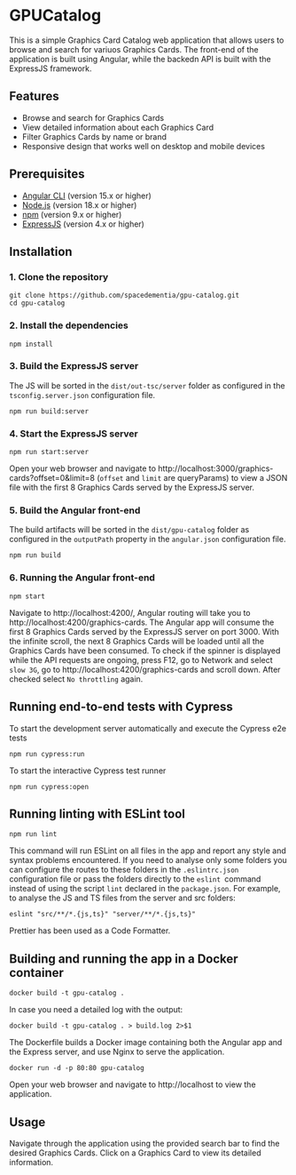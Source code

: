 # GPUCatalog

This is a simple Graphics Card Catalog web application that allows users to browse and search for variuos Graphics Cards. The front-end of the application is built using Angular, while the backedn API is built with the ExpressJS framework.

## Features

- Browse and search for Graphics Cards
- View detailed information about each Graphics Card
- Filter Graphics Cards by name or brand
- Responsive design that works well on desktop and mobile devices

## Prerequisites

- [Angular CLI](https://angular.io/cli) (version 15.x or higher)
- [Node.js](https://nodejs.org/en) (version 18.x or higher)
- [npm](https://www.npmjs.com/) (version 9.x or higher)
- [ExpressJS](https://www.npmjs.com/package/express) (version 4.x or higher)

## Installation

### 1. Clone the repository     
  ```
  git clone https://github.com/spacedementia/gpu-catalog.git
  cd gpu-catalog
  ```
  
### 2. Install the dependencies

```
npm install
```

### 3. Build the ExpressJS server

The JS will be sorted in the `dist/out-tsc/server` folder as configured in the `tsconfig.server.json` configuration file.

```
npm run build:server
```

### 4. Start the ExpressJS server  

```
npm run start:server
```

Open your web browser and navigate to http://localhost:3000/graphics-cards?offset=0&limit=8 (`offset` and `limit` are queryParams) to view a JSON file with the first 8 Graphics Cards served by the ExpressJS server.

### 5. Build the Angular front-end

The build artifacts will be sorted in the `dist/gpu-catalog` folder as configured in the `outputPath` property in the `angular.json` configuration file.

```
npm run build
```

### 6. Running the Angular front-end

```
npm start
```

Navigate to http://localhost:4200/, Angular routing will take you to http://localhost:4200/graphics-cards. 
The Angular app will consume the first 8 Graphics Cards served by the ExpressJS server on port 3000. With the infinite scroll, the next 8 Graphics Cards will be loaded until all the Graphics Cards have been consumed.
To check if the spinner is displayed while the API requests are ongoing, press F12, go to Network and select `slow 3G`, go to http://localhost:4200/graphics-cards and scroll down. After checked select `No throttling` again.

## Running end-to-end tests with Cypress

To start the development server automatically and execute the Cypress e2e tests

```
npm run cypress:run
```

To start the interactive Cypress test runner

```
npm run cypress:open
```

## Running linting with ESLint tool

```
npm run lint
```

This command will run ESLint on all files in the app and report any style and syntax problems encountered. If you need to analyse only some folders you can configure the routes to these folders in the `.eslintrc.json` configuration file or pass the folders directly to the `eslint `command instead of using the script `lint` declared in the `package.json`. For example, to analyse the JS and TS files from the server and src folders:  

```
eslint "src/**/*.{js,ts}" "server/**/*.{js,ts}"
```
Prettier has been used as a Code Formatter.

## Building and running the app in a Docker container

```
docker build -t gpu-catalog .
```
In case you need a detailed log with the output:

```
docker build -t gpu-catalog . > build.log 2>$1
```
The Dockerfile builds a Docker image containing both the Angular app and the Express server, and use Nginx to serve the application.

```
docker run -d -p 80:80 gpu-catalog
```

Open your web browser and navigate to http://localhost to view the application.

## Usage

Navigate through the application using the provided search bar to find the desired Graphics Cards. Click on a Graphics Card to view its detailed information.
